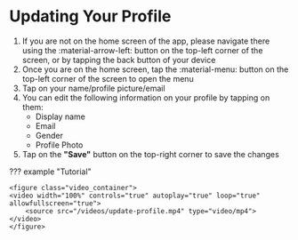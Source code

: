 # Updating Your Profile

1. If you are not on the home screen of the app, please navigate there using the :material-arrow-left: button on the top-left corner of the screen, or by tapping the back button of your device
2. Once you are on the home screen, tap the :material-menu: button on the top-left corner of the screen to open the menu
3. Tap on your name/profile picture/email
4. You can edit the following information on your profile by tapping on them:
    - Display name
    - Email
    - Gender
    - Profile Photo
5. Tap on the **"Save"** button on the top-right corner to save the changes

??? example "Tutorial"

    <figure class="video_container">
    <video width="100%" controls="true" autoplay="true" loop="true" allowfullscreen="true">
        <source src="/videos/update-profile.mp4" type="video/mp4">
    </video>
    </figure>

